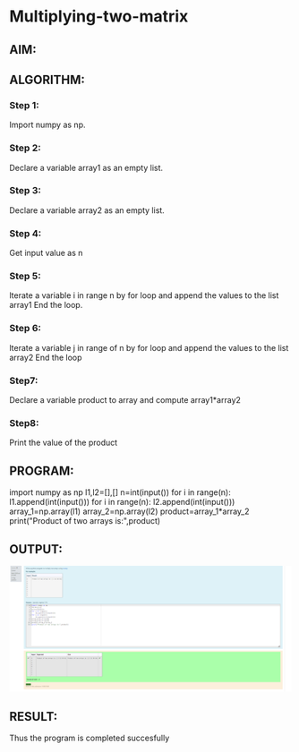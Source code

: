 # Multiplying-two-matrix

## AIM:

## ALGORITHM:

### Step 1:
Import numpy as np.
### Step 2:
Declare a variable  array1 as an empty list.
### Step 3:
Declare a variable  array2 as an empty list.
### Step 4:
Get input value as n
### Step 5:
lterate a variable i in range n by for loop and append the values to the list array1 End the loop.
### Step 6:
lterate a variable j in range of n by for loop and append the values to the list array2 End the loop
### Step7:
Declare a variable product to array and compute array1*array2
### Step8:
Print the value of the product

## PROGRAM:
import numpy as np
l1,l2=[],[]
n=int(input())
for i in range(n):
    l1.append(int(input()))
for i in range(n):
    l2.append(int(input()))
array_1=np.array(l1)
array_2=np.array(l2)
product=array_1*array_2
print("Product of two arrays is:",product) 

## OUTPUT:

![output](./V1.PNG)

## RESULT: 
Thus the program is completed succesfully

